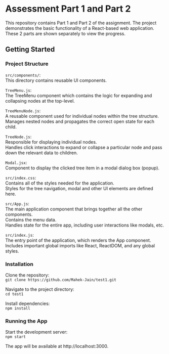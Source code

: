 # Assessment Part 1 and Part 2

This repository contains Part 1 and Part 2 of the assignment. The project demonstrates the basic functionality of a React-based web application. These 2 parts are shown separately to view the progress. 

## Getting Started

### Project Structure

`src/components/`: \
This directory contains reusable UI components.

`TreeMenu.js`: \
The TreeMenu component which contains the logic for expanding and collapsing nodes at the top-level.

`TreeMenuNode.js`: \
A reusable component used for individual nodes within the tree structure. \
Manages nested nodes and propagates the correct open state for each child.

`TreeNode.js`: \
Responsible for displaying individual nodes. \
Handles click interactions to expand or collapse a particular node and pass down the relevant data to children.

`Modal.jsx`: \
Component to display the clicked tree item in a modal dialog box (popup).

`src/index.css`: \
Contains all of the styles needed for the application. \
Styles for the tree navigation, modal and other UI elements are defined here. 

`src/App.js`: \
The main application component that brings together all the other components. \
Contains the menu data. \
Handles state for the entire app, including user interactions like modals, etc. 

`src/index.js`: \
The entry point of the application, which renders the App component. \
Includes important global imports like React, ReactDOM, and any global styles. 

### Installation

Clone the repository: \
`git clone https://github.com/Mahek-Jain/test1.git` 

Navigate to the project directory: \
`cd test1` 

Install dependencies: \
`npm install`

### Running the App

Start the development server: \
`npm start` 

The app will be available at http://localhost:3000.
